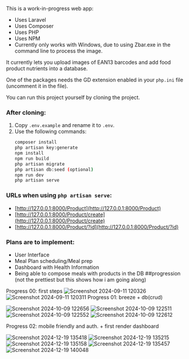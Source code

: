 
This is a work-in-progress web app:

- Uses Laravel
- Uses Composer
- Uses PHP
- Uses NPM
- Currently only works with Windows, due to using Zbar.exe in the command line to process the image.

It currently lets you upload images of EAN13 barcodes and add food product nutrients into a database.

One of the packages needs the GD extension enabled in your `php.ini` file (uncomment it in the file).

You can run this project yourself by cloning the project.

### After cloning:

1. Copy `.env.example` and rename it to `.env`.
2. Use the following commands:
    ```sh
    composer install
    php artisan key:generate
    npm install
    npm run build
    php artisan migrate
    php artisan db:seed (optional)
    npm run dev
    php artisan serve
    ```

### URLs when using `php artisan serve`:

- [http://127.0.0.1:8000/Product](http://127.0.0.1:8000/Product)
- [http://127.0.0.1:8000/Product/create](http://127.0.0.1:8000/Product/create)
- [http://127.0.0.1:8000/Product/?id](http://127.0.0.1:8000/Product/?id)

### Plans are to implement:

- User Interface
- Meal Plan scheduling/Meal prep
- Dashboard with Health Information
- Being able to compose meals with products in the DB
##progression (not the prettiest but this shows how i am going along)

Progress 00: first steps
![Screenshot 2024-09-11 120326](https://github.com/user-attachments/assets/3fe5173a-9d60-4043-87b3-a1d18cfc0d8d)
![Screenshot 2024-09-11 120311](https://github.com/user-attachments/assets/5d35268e-5f04-4355-a4dd-bbc050f5acff)
Progress 01: breeze + db(crud)

![Screenshot 2024-10-09 122656](https://github.com/user-attachments/assets/ebc16604-0552-4536-a16b-fe78b4d9d660)
![Screenshot 2024-10-09 122511](https://github.com/user-attachments/assets/db1d48e7-77dd-4947-a5d7-430f878e7472)
![Screenshot 2024-10-09 122552](https://github.com/user-attachments/assets/9a37e12e-8945-49d4-9042-81af78776105)
![Screenshot 2024-10-09 122612](https://github.com/user-attachments/assets/57f1d7ad-9338-4e92-8696-be7e431cfffd)

Progress 02: mobile friendly and auth. + first render dashboard

![Screenshot 2024-12-19 135418](https://github.com/user-attachments/assets/75c4383b-7716-4aed-92b7-ed70c45fa9d0)
![Screenshot 2024-12-19 135215](https://github.com/user-attachments/assets/199618c4-80bc-4891-b68b-7b6bba3ac232)
![Screenshot 2024-12-19 135158](https://github.com/user-attachments/assets/71b3bedc-de89-4870-ac81-5ad5359f4358)
![Screenshot 2024-12-19 135457](https://github.com/user-attachments/assets/0176b09b-71be-476a-aa9b-e0548cb087c4)
![Screenshot 2024-12-19 140048](https://github.com/user-attachments/assets/e129f9b4-d2a2-42f1-9c12-d5df99e3661f)

